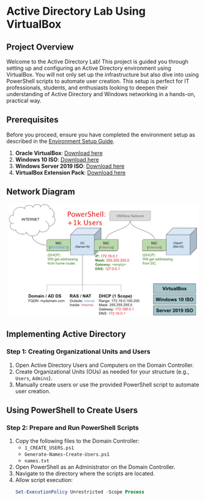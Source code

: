 # Active Directory Lab Using VirtualBox

## Project Overview
Welcome to the Active Directory Lab! This project is guided you through setting up and configuring an Active Directory environment using VirtualBox. You will not only set up the infrastructure but also dive into using PowerShell scripts to automate user creation. This setup is perfect for IT professionals, students, and enthusiasts looking to deepen their understanding of Active Directory and Windows networking in a hands-on, practical way.

## Prerequisites
Before you proceed, ensure you have completed the environment setup as described in the [Environment Setup Guide](environment-setup.md).
1. **Oracle VirtualBox**: [Download here](https://www.virtualbox.org/)
2. **Windows 10 ISO**: [Download here](https://www.microsoft.com/software-download/windows10)
3. **Windows Server 2019 ISO**: [Download here](https://www.microsoft.com/en-us/evalcenter/evaluate-windows-server-2019)
4. **VirtualBox Extension Pack**: [Download here](https://www.virtualbox.org/wiki/Downloads)

## Network Diagram

<p align="center">
  <img src="/Assets/Network_Diagram.png" alt="Network Diagram" width="500"/>
</p>

## Implementing Active Directory

### Step 1: Creating Organizational Units and Users
1. Open Active Directory Users and Computers on the Domain Controller.
2. Create Organizational Units (OUs) as needed for your structure (e.g., `Users`, `Admins`).
3. Manually create users or use the provided PowerShell script to automate user creation.

## Using PowerShell to Create Users

### Step 2: Prepare and Run PowerShell Scripts
1. Copy the following files to the Domain Controller:
   - `1_CREATE_USERS.ps1`
   - `Generate-Names-Create-Users.ps1`
   - `names.txt`
2. Open PowerShell as an Administrator on the Domain Controller.
3. Navigate to the directory where the scripts are located.
4. Allow script execution:
   ```powershell
   Set-ExecutionPolicy Unrestricted -Scope Process

